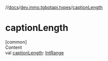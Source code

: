 //[docs](../../index.md)/[dev.inmo.tgbotapi.types](index.md)/[captionLength](caption-length.md)



# captionLength  
[common]  
Content  
val [captionLength](caption-length.md): [IntRange](https://kotlinlang.org/api/latest/jvm/stdlib/kotlin.ranges/-int-range/index.html)  



